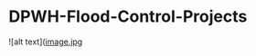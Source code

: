 # DPWH-Flood-Control-Projects

![alt text]([image.jpg](https://github.com/Voltaire-22/DPWH-Flood-Control-Projects/blob/5c2dab415a37bf5c2279df96bd46562116d91d24/Project%202/Dashboard.png)
